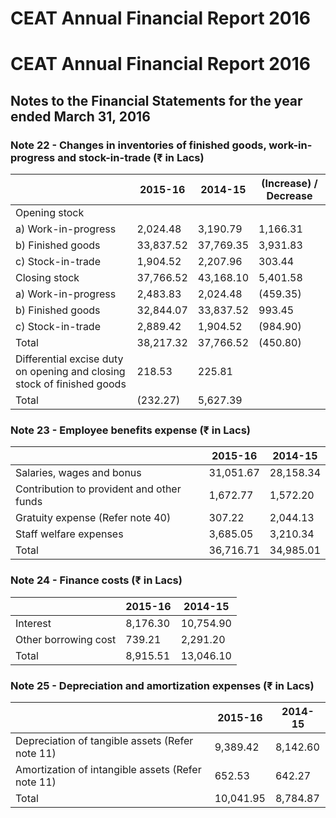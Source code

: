 # CEAT Annual Financial Report 2016

# CEAT Annual Financial Report 2016

## Notes to the Financial Statements for the year ended March 31, 2016

### Note 22 - Changes in inventories of finished goods, work-in-progress and stock-in-trade (₹ in Lacs)

| |2015-16|2014-15|(Increase) / Decrease|
|---|---|---|---|
|Opening stock| | | |
|a) Work-in-progress|2,024.48|3,190.79|1,166.31|
|b) Finished goods|33,837.52|37,769.35|3,931.83|
|c) Stock-in-trade|1,904.52|2,207.96|303.44|
|Closing stock|37,766.52|43,168.10|5,401.58|
|a) Work-in-progress|2,483.83|2,024.48|(459.35)|
|b) Finished goods|32,844.07|33,837.52|993.45|
|c) Stock-in-trade|2,889.42|1,904.52|(984.90)|
|Total|38,217.32|37,766.52|(450.80)|
|Differential excise duty on opening and closing stock of finished goods|218.53|225.81| |
|Total|(232.27)|5,627.39| |

### Note 23 - Employee benefits expense (₹ in Lacs)

| |2015-16|2014-15|
|---|---|---|
|Salaries, wages and bonus|31,051.67|28,158.34|
|Contribution to provident and other funds|1,672.77|1,572.20|
|Gratuity expense (Refer note 40)|307.22|2,044.13|
|Staff welfare expenses|3,685.05|3,210.34|
|Total|36,716.71|34,985.01|

### Note 24 - Finance costs (₹ in Lacs)

| |2015-16|2014-15|
|---|---|---|
|Interest|8,176.30|10,754.90|
|Other borrowing cost|739.21|2,291.20|
|Total|8,915.51|13,046.10|

### Note 25 - Depreciation and amortization expenses (₹ in Lacs)

| |2015-16|2014-15|
|---|---|---|
|Depreciation of tangible assets (Refer note 11)|9,389.42|8,142.60|
|Amortization of intangible assets (Refer note 11)|652.53|642.27|
|Total|10,041.95|8,784.87|